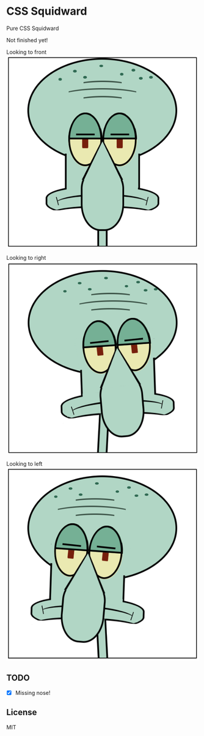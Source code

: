 # CSS Squidward

Pure CSS Squidward

Not finished yet!

Looking to front  
![](images/front.png)

Looking to right  
![](images/right.png)

Looking to left  
![](images/left.png)

## TODO

- [x] Missing nose!

## License

MIT
